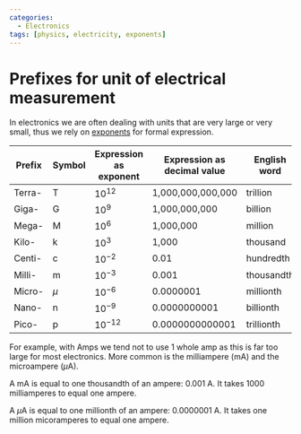 ```yaml
---
categories:
  - Electronics
tags: [physics, electricity, exponents]
---
```


# Prefixes for unit of electrical measurement

In electronics we are often dealing with units that are very large or very
small, thus we rely on [exponents](Exponents.md) for formal
expression.

| Prefix | Symbol | Expression as exponent | Expression as decimal value | English word |
| ------ | ------ | ---------------------- | --------------------------- | ------------ |
| Terra- | T      | $10^{12}$              | 1,000,000,000,000           | trillion     |
| Giga-  | G      | $10^9$                 | 1,000,000,000               | billion      |
| Mega-  | M      | $10^6$                 | 1,000,000                   | million      |
| Kilo-  | k      | $10^3$                 | 1,000                       | thousand     |
| Centi- | c      | $10^{-2}$              | 0.01                        | hundredth    |
| Milli- | m      | $10^{-3}$              | 0.001                       | thousandth   |
| Micro- | $\mu$  | $10^{-6}$              | 0.0000001                   | millionth    |
| Nano-  | n      | $10^{-9}$              | 0.0000000001                | billionth    |
| Pico-  | p      | $10^{-12}$             | 0.0000000000001             | trillionth   |

For example, with Amps we tend not to use 1 whole amp as this is far too large
for most electronics. More common is the milliampere (mA) and the microampere
($\mu$A).

A mA is equal to one thousandth of an ampere: 0.001 A. It takes 1000
milliamperes to equal one ampere.

A $\mu$A is equal to one millionth of an ampere: 0.0000001 A. It takes one
million micoramperes to equal one ampere.
